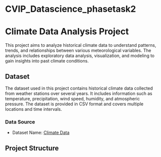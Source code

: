 # CVIP_Datascience_phasetask2
# Climate Data Analysis Project

This project aims to analyze historical climate data to understand patterns, trends, and relationships between various meteorological variables. The analysis includes exploratory data analysis, visualization, and modeling to gain insights into past climate conditions.

## Dataset

The dataset used in this project contains historical climate data collected from weather stations over several years. It includes information such as temperature, precipitation, wind speed, humidity, and atmospheric pressure. The dataset is provided in CSV format and covers multiple locations and time intervals.

### Data Source
- Dataset Name: [Climate Data](https://www.kaggle.com/datasets/die9origephit/temperature-data-albany-new-york)

## Project Structure

